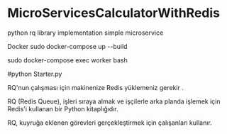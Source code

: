 # MicroServicesCalculatorWithRedis

python rq library implementation simple microservice

Docker sudo docker-compose up --build

sudo docker-compose exec worker bash

#python Starter.py

RQ'nun çalışması için makinenize Redis yüklemeniz gerekir .

RQ (Redis Queue), işleri sıraya almak ve işçilerle arka planda işlemek için Redis'i kullanan bir Python kitaplığıdır.

RQ, kuyruğa eklenen görevleri gerçekleştirmek için çalışanları kullanır.
